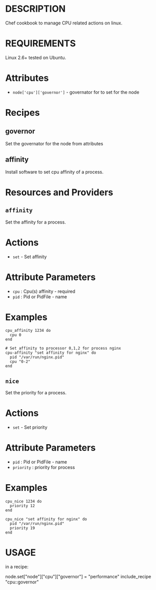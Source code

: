 DESCRIPTION
===========

Chef cookbook to manage CPU related actions on linux.

REQUIREMENTS
============

Linux 2.6+
tested on Ubuntu.

Attributes
==========

* `node['cpu']['governor']` - governator for to set for the node

Recipes
=======

governor
----------

Set the governator for the node from attributes

affinity
--------

Install software to set cpu affinity of a process.

Resources and Providers
=======================

`affinity`
----------

Set the affinity for a process.

# Actions

* `set` - Set affinity

# Attribute Parameters

* `cpu` : Cpu(s) affinity - required
* `pid` : Pid or PidFile - name

# Examples

```
cpu_affinity 1234 do
  cpu 0
end
```

```
# Set affinity to processor 0,1,2 for process nginx
cpu-affinity "set affinity for nginx" do
  pid "/var/run/nginx.pid"
  cpu "0-2"
end
```

`nice`
----------

Set the priority for a process.

# Actions

* `set` - Set priority

# Attribute Parameters

* `pid` : Pid or PidFile - name
* `priority` : priority for process

# Examples

```
cpu_nice 1234 do
  priority 12
end
```

```
cpu_nice "set affinity for nginx" do
  pid "/var/run/nginx.pid"
  priority 19
end
```

USAGE
=====

in a recipe:

   node.set["node"]["cpu"]["governor"] = "performance"
   include_recipe "cpu::governor"
